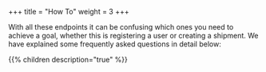 +++
title = "How To"
weight = 3
+++

With all these endpoints it can be confusing which ones you need to achieve a goal, whether this is registering a user or creating a shipment. We have explained some frequently asked questions in detail below:

{{% children description="true" %}}
